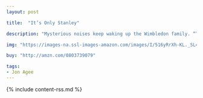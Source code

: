```yaml
---
layout: post

title:  "It’s Only Stanley"

description: "Mysterious noises keep waking up the Wimbledon family. “That’s very odd,” says Mr. Wimbledon each time, but when he returns from checking on the sounds, he’s always reassuring: “It’s only Stanley; he’s fixing the oil tank.” “It’s only Stanley; he’s clearing the bathtub drain.” But what Stanley the dog is actually doing while his oblivious family goes back to bed is deliciously absurd: he’s turning the house into a rocket ship to zoom himself and his family to another planet for an alien encounter."

img: "https://images-na.ssl-images-amazon.com/images/I/516yRrXh-KL._SL480_.jpg"

buy: "http://amzn.com/0803739079"

tags:
- Jon Agee
---
```


{% include content-rss.md %}